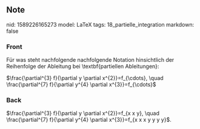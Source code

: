 ## Note
nid: 1589226165273
model: LaTeX
tags: 18_partielle_integration
markdown: false

### Front
Für was steht nachfolgende nachfolgende Notation hinsichtlich der
Reihenfolge der Ableitung bei \textbf{partiellen Ableitungen}:
<div>
  $\frac{\partial^{3} f}{\partial y \partial x^{2}}=f_{\cdots},
  \quad \frac{\partial^{7} f}{\partial y^{4} \partial
  x^{3}}=f_{\cdots}$
</div>

### Back
$\frac{\partial^{3} f}{\partial y \partial x^{2}}=f_{x x y}, \quad \frac{\partial^{7} f}{\partial y^{4} \partial x^{3}}=f_{x x x y y y y}$.
